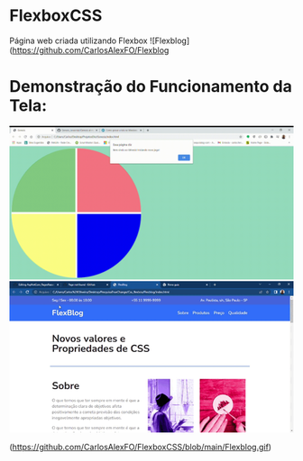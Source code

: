 # FlexboxCSS
Página web criada utilizando Flexbox
![Flexblog](https://github.com/CarlosAlexFO/Flexblog








# Demonstração do Funcionamento da Tela:

![Login](https://github.com/CarlosAlexFO/Genesis_Javascript/blob/master/Genesis.gif)
![FlexbloxCSS](https://github.com/CarlosAlexFO/FlexboxCSS/blob/master/Flexblog.gif)

(https://github.com/CarlosAlexFO/FlexboxCSS/blob/main/Flexblog.gif)
